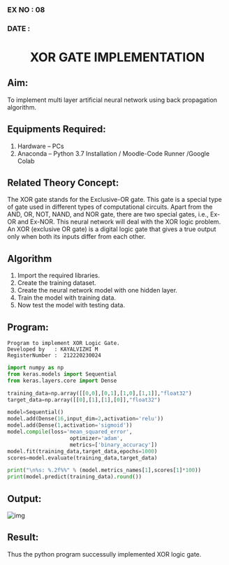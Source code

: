### EX NO : 08
### DATE  :
# <p align="center"> XOR GATE IMPLEMENTATION </p>
## Aim:
   To implement multi layer artificial neural network using back propagation algorithm.
## Equipments Required:
1. Hardware – PCs
2. Anaconda – Python 3.7 Installation / Moodle-Code Runner /Google Colab

## Related Theory Concept:

The XOR gate stands for the Exclusive-OR gate. This gate is a special type of gate used in different types of computational circuits. Apart from the AND, OR, NOT, NAND, and NOR gate, there are two special gates, i.e., Ex-OR and Ex-NOR. This neural network will deal with the XOR logic problem. An XOR (exclusive OR gate) is a digital logic gate that gives a true output only when both its inputs differ from each other.

## Algorithm
1. Import the required libraries.
2. Create the training dataset.
3. Create the neural network model with one hidden layer.
4. Train the model with training data.
5. Now test the model with testing data.

## Program:
```
Program to implement XOR Logic Gate.
Developed by   : KAYALVIZHI M
RegisterNumber :  212220230024
```
```python
import numpy as np
from keras.models import Sequential
from keras.layers.core import Dense

training_data=np.array([[0,0],[0,1],[1,0],[1,1]],"float32")
target_data=np.array([[0],[1],[1],[0]],"float32")

model=Sequential()
model.add(Dense(16,input_dim=2,activation='relu'))
model.add(Dense(1,activation='sigmoid'))
model.compile(loss='mean_squared_error',
                    optimizer='adam',
                    metrics=['binary_accuracy'])
model.fit(training_data,target_data,epochs=1000)
scores=model.evaluate(training_data,target_data)

print("\n%s: %.2f%%" % (model.metrics_names[1],scores[1]*100))
print(model.predict(training_data).round())
```
## Output:
![img](https://user-images.githubusercontent.com/75413726/169550037-a1a581a9-acac-4076-b25c-cd4dce8a88ec.jpg)

## Result:
Thus the python program successully implemented XOR logic gate.
